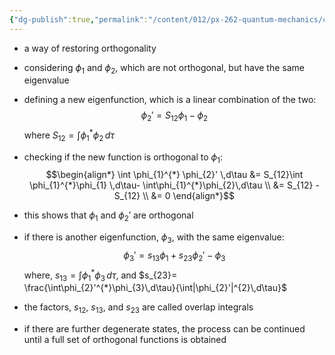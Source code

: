 ```yaml
---
{"dg-publish":true,"permalink":"/content/012/px-262-quantum-mechanics/c-the-basic-postulates/px-262-c9b-schmidt-orthogonalization/","created":"2024-12-15T11:07:33.599+00:00","updated":"2024-12-15T11:07:42.905+00:00"}
---
```


- a way of restoring orthogonality
- considering  $\phi_{1}$ and $\phi_{2}$, which are not orthogonal, but have the same eigenvalue
- defining a new eigenfunction, which is a linear combination of the two: 
  $$\phi_{2}' = S_{12}\phi_{1}- \phi_{2}$$
	where ${} S_{12} = \int \phi_{1}^{*} \phi_{2}\,d\tau$
- checking if the new function is orthogonal to $\phi_{1}:$ 
$$\begin{align*}
	\int \phi_{1}^{*} \phi_{2}' \,d\tau &= S_{12}\int \phi_{1}^{*}\phi_{1} \,d\tau- \int\phi_{1}^{*}\phi_{2}\,d\tau \\
	&= S_{12} - S_{12} \\
	&= 0 
\end{align*}$$
- this shows that $\phi_{1}$ and $\phi_{2}'$ are orthogonal

- if there is another eigenfunction, $\phi_{3}$, with the same eigenvalue: 
  $$\phi_{3}' = s_{13}\phi_{1}+ s_{23}\phi_{2}' - \phi_{3}$$
	where, ${} s_{13} = \int \phi_{1}^{*}\phi_{3}\,d\tau {}$, and $s_{23}= \frac{\int\phi_{2}'^{*}\phi_{3}\,d\tau}{\int|\phi_{2}'|^{2}\,d\tau}$
- the factors, $s_{12}$, $s_{13}$, and $s_{23}$ are called overlap integrals
- if there are further degenerate states, the process can be continued until a full set of orthogonal functions is obtained